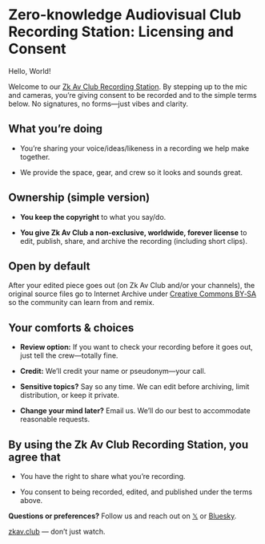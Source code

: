 # Zero-knowledge Audiovisual Club Recording Station: Licensing and Consent 

Hello, World! 

Welcome to our [Zk Av Club Recording Station](https://zkav.club/recording-station). By stepping up to the mic and cameras, you’re giving consent to be recorded and to the simple terms below. No signatures, no forms—just vibes and clarity.


## What you’re doing

* You’re sharing your voice/ideas/likeness in a recording we help make together. 

* We provide the space, gear, and crew so it looks and sounds great.


## Ownership (simple version)

* **You keep the copyright** to what you say/do. 

* **You give Zk Av Club a non‑exclusive, worldwide, forever license** to edit, publish, share, and archive the recording (including short clips).


## Open by default

After your edited piece goes out (on Zk Av Club and/or your channels), the original source files go to Internet Archive under [Creative Commons BY‑SA](https://creativecommons.org/licenses/by-sa/4.0/) so the community can learn from and remix. 


## Your comforts & choices

* **Review option:** If you want to check your recording before it goes out, just tell the crew—totally fine. 

* **Credit:** We’ll credit your name or pseudonym—your call. 

* **Sensitive topics?** Say so any time. We can edit before archiving, limit distribution, or keep it private. 

* **Change your mind later?** Email us. We’ll do our best to accommodate reasonable requests.


## By using the Zk Av Club Recording Station, you agree that

* You have the right to share what you’re recording. 

* You consent to being recorded, edited, and published under the terms above.


**Questions or preferences?** Follow us and reach out on [𝕏](https://x.com/ZkAv_Club) or [Bluesky](https://zkavclub.bsky.social). 

[zkav.club](https://www.zkav.club/) — don’t just watch.
